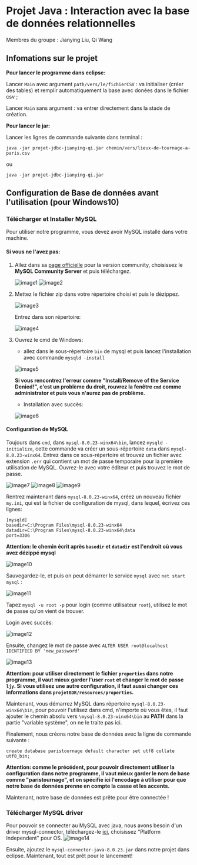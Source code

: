 # Projet Java : Interaction avec la base de données relationnelles

Membres du groupe : Jianying Liu, Qi Wang

## Infomations sur le projet

**Pour lancer le programme dans eclipse:**

Lancer `Main` avec argument `path/vers/le/fichierCSV` : va initialiser (créer des tables) et remplir automatiquement la base avec donées dans le fichier csv ;

Lancer `Main` sans argument : va entrer directement dans la stade de création.

**Pour lancer le jar:**

Lancer les lignes de commande suivante dans terminal :

`java -jar projet-jdbc-jianying-qi.jar chemin/vers/lieux-de-tournage-a-paris.csv`

ou

`java -jar projet-jdbc-jianying-qi.jar`

## Configuration de Base de données avant l'utilisation (pour Windows10)

### Télécharger et Installer MySQL

Pour utiliser notre programme, vous devez avoir MySQL installé dans votre machine.

#### Si vous ne l'avez pas:

1. Allez dans sa [page officielle](https://dev.mysql.com/downloads/) pour la version community, choisissez le **MySQL Community Server** et puis téléchargez.

    ![image1](img/image1.png)
    ![image2](img/image2.png)

2. Mettez le fichier zip dans votre répertoire choisi et puis le dézippez.

    ![image3](img/image3.png)

    Entrez dans son répertoire:
	
    ![image4](img/image4.png)

3. Ouvrez le cmd de Windows:

    - allez dans le sous-répertoire `bin` de mysql et puis lancez l'installation avec commande `mysqld -install`
	
    ![image5](img/image5.png)

    **Si vous rencontrez l'erreur comme "Install/Remove of the Service Denied!", c'est un problème du droit, rouvrez la fenêtre `cmd` comme administrator et puis vous n'aurez pas de problème.**

    - Installation avec succès:
		
    ![image6](img/image6.png)

#### Configuration de MySQL

Toujours dans `cmd`, dans `mysql-8.0.23-winx64\bin`, lancez `mysqld -initialize`, cette commande va créer un sous-répertoire `data` dans `mysql-8.0.23-winx64`. Entrez dans ce sous-répertoire et trouvez un fichier avec extension `.err` qui contient un mot de passe temporaire pour la première utilisation de MySQL. Ouvrez-le avec votre éditeur et puis trouvez le mot de passe.

![image7](img/image7.png)
![image8](img/image8.png)
![image9](img/image9.png)

Rentrez maintenant dans `mysql-8.0.23-winx64`, créez un nouveau fichier `my.ini`, qui est la fichier de configuration de mysql, dans lequel, écrivez ces lignes:

```
[mysqld]
basedir=C:\Program Files\mysql-8.0.23-winx64
datadir=C:\Program Files\mysql-8.0.23-winx64\data
port=3306
```

**Attention: le chemin écrit après `basedir` et `datadir` est l'endroit où vous avez dézippé mysql**

![image10](img/image10.png)

Sauvegardez-le, et puis on peut démarrer le service `mysql` avec `net start mysql` :

![image11](img/image11.png)

Tapez `mysql -u root -p` pour login (comme utilisateur `root`), utilisez le mot de passe qu'on vient de trouver.

Login avec succès:

![image12](img/image12.png)

Ensuite, changez le mot de passe avec `ALTER USER root@localhost IDENTIFIED BY 'new_password'`

![image13](img/image13.png)

**Attention: pour utiliser directement le fichier `properties` dans notre programme, il vaut mieux garder l'user `root` et changer le mot de passe `ljy`. Si vous utilisez une autre configuration, il faut aussi changer ces informations dans `projetBDR/resources/properties`.**

Maintenant, vous démarrez MySQL dans répertoire 
`mysql-8.0.23-winx64\bin`, pour pouvoir l'utilisez dans cmd, n'importe où vous êtes, il faut ajouter le chemin absolu vers `\mysql-8.0.23-winx64\bin` au **PATH** dans la partie "variable système", on ne le traite pas ici.

Finalement, nous créons notre base de données avec la ligne de commande suivante :

`create database paristournage default character set utf8 collate utf8_bin;`

**Attention: comme le précédent, pour pouvoir directement utiliser la configuration dans notre programme, il vaut mieux garder le nom de base comme "paristournage", et on spécifie ici l'encodage à utiliser pour que notre base de données prenne en compte la casse et les accents.**

Maintenant, notre base de données est prête pour être connectée !

### Télécharger MySQL driver

Pour pouvoir se connecter au MySQL avec java, nous avons besoin d'un driver mysql-connector, téléchargez-le [ici](https://dev.mysql.com/downloads/connector/j/), choisissez "Platform Independent" pour OS.
![image14](img/image14.png)

Ensuite, ajoutez le `mysql-connector-java-8.0.23.jar` dans notre projet dans eclipse. Maintenant, tout est prêt pour le lancement!